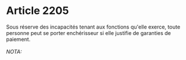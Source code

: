 # Article 2205

Sous réserve des incapacités tenant aux fonctions qu'elle exerce, toute personne peut se porter enchérisseur si elle justifie de garanties de paiement.<br/><br/><i>NOTA:</i>